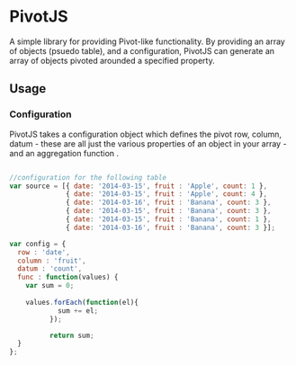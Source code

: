 PivotJS
=======

A simple library for providing Pivot-like functionality. By providing an array of objects (psuedo table), and a configuration, PivotJS can generate an array of objects pivoted arounded a specified property.

## Usage

### Configuration

PivotJS takes a configuration object which defines the pivot row, column, datum - these are all just the various properties of an object in your array - and an aggregation function .

```javascript

//configuration for the following table
var source = [{ date: '2014-03-15', fruit : 'Apple', count: 1 },
              { date: '2014-03-15', fruit : 'Apple', count: 4 },
              { date: '2014-03-16', fruit : 'Banana', count: 3 },
              { date: '2014-03-15', fruit : 'Banana', count: 3 },
              { date: '2014-03-15', fruit : 'Banana', count: 1 },
              { date: '2014-03-16', fruit : 'Banana', count: 3 }];

var config = {
  row : 'date',
  column : 'fruit',
  datum : 'count',
  func : function(values) {
    var sum = 0;
    
    values.forEach(function(el){
		    sum += el;
		  });

		  return sum;
  }
};

```
